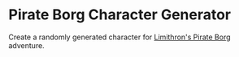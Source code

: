 # Pirate Borg Character Generator

Create a randomly generated character for [Limithron's Pirate Borg](https://www.limithron.com/pirateborg) adventure. 
